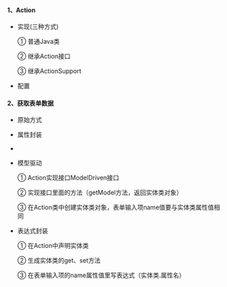 #### 1、Action

- 实现(三种方式)
  
  ① 普通Java类
  
  
  
  ② 继承Action接口
  
  
  
  ③ 继承ActionSupport
  
  

- 配置
  
  

#### 2、获取表单数据

- 原始方式



- 属性封装

- 

- 模型驱动
  
  ① Action实现接口ModelDriven接口
  
  ② 实现接口里面的方法（getModel方法，返回实体类对象）
  
  ③ 在Action类中创建实体类对象，表单输入项name值要与实体类属性值相同
  
  

- 表达式封装
  
  ① 在Action中声明实体类
  
  ② 生成实体类的get、set方法
  
  ③ 在表单输入项的name属性值里写表达式（实体类.属性名）
